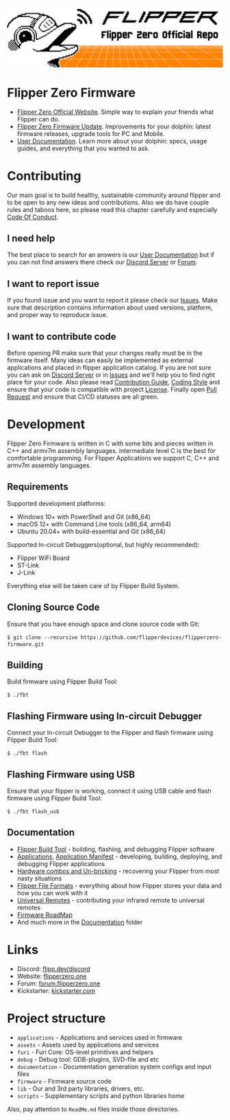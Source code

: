 <picture>
    <source media="(prefers-color-scheme: dark)" srcset="/.github/assets/dark_theme_banner.png">
    <source media="(prefers-color-scheme: light)" srcset="/.github/assets/light_theme_banner.png">
    <img
        alt="Shows an illustrated sun in light mode and a moon with stars in dark mode"
        src="/.github/assets/light_theme_banner.png">
</picture>

# Flipper Zero Firmware

- [Flipper Zero Official Website](https://flipperzero.one). Simple way to explain your friends what Flipper can do.
- [Flipper Zero Firmware Update](https://update.flipperzero.one). Improvements for your dolphin: latest firmware releases, upgrade tools for PC and Mobile.
- [User Documentation](https://docs.flipperzero.one). Learn more about your dolphin: specs, usage guides, and everything that you wanted to ask.

# Contributing

Our main goal is to build healthy, sustainable community around flipper and to be open to any new ideas and contributions. Also we do have couple rules and taboos here, so please read this chapter carefully and especially [Code Of Conduct](/CODE_OF_CONDUCT.md).

## I need help

The best place to search for an answers is our [User Documentation](https://docs.flipperzero.one) but if you can not find answers there check our [Discord Server](https://flipp.dev/discord) or [Forum](https://forum.flipperzero.one/).

## I want to report issue

If you found issue and you want to report it please check our [Issues](https://github.com/flipperdevices/flipperzero-firmware/issues). Make sure that description contains information about used versions, platform, and proper way to reproduce issue.

## I want to contribute code

Before opening PR make sure that your changes really must be in the firmware itself. Many ideas can easily be implemented as external applications and placed in flipper application catalog. If you are not sure you can ask on [Discord Server](https://flipp.dev/discord) or in [Issues](https://github.com/flipperdevices/flipperzero-firmware/issues) and we'll help you to find right place for your code. Also please read [Contribution Guide](/CONTRIBUTING.md), [Coding Style](/CODING_STYLE.md) and ensure that your code is compatible with project [License](/LICENSE). Finally open [Pull Request](https://github.com/flipperdevices/flipperzero-firmware/pulls) and ensure that CI/CD statuses are all green.

# Development

Flipper Zero Firmware is written in C with some bits and pieces written in C++ and armv7m assembly languages. intermediate level C is the best for comfortable programming. For Flipper Applications we support C, C++ and armv7m assembly languages.

## Requirements

Supported development platforms:

- Windows 10+ with PowerShell and Git (x86_64)
- macOS 12+ with Command Line tools (x86_64, arm64)
- Ubuntu 20.04+ with build-essential and Git (x86_64)

Supported In-circuit Debuggers(optional, but highly recommended):

- Flipper WiFi Board
- ST-Link
- J-Link

Everything else will be taken care of by Flipper Build System.

## Cloning Source Code

Ensure that you have enough space and clone source code with Git:

```shell
$ git clone --recursive https://github.com/flipperdevices/flipperzero-firmware.git
```

## Building

Build firmware using Flipper Build Tool:

```shell
$ ./fbt
```

## Flashing Firmware using In-circuit Debugger

Connect your In-circuit Debugger to the Flipper and flash firmware using Flipper Build Tool:

```shell
$ ./fbt flash
```

## Flashing Firmware using USB

Ensure that your flipper is working, connect it using USB cable and flash firmware using Flipper Build Tool:

```shell
$ ./fbt flash_usb
```

## Documentation

- [Flipper Build Tool](/documentation/fbt.md) - building, flashing, and debugging Flipper software
- [Applications](/documentation/AppsOnSDCard.md), [Application Manifest](/documentation/AppManifests.md) - developing, building, deploying, and debugging Flipper applications
- [Hardware combos and Un-bricking](/documentation/KeyCombo.md) - recovering your Flipper from most nasty situations
- [Flipper File Formats](/documentation/file_formats) - everything about how Flipper stores your data and how you can work with it
- [Universal Remotes](/documentation/UniversalRemotes.md) - contributing your infrared remote to universal remotes
- [Firmware RoadMap](/documentation/RoadMap.md)
- And much more in the [Documentation](/documentation) folder

# Links

- Discord: [flipp.dev/discord](https://flipp.dev/discord)
- Website: [flipperzero.one](https://flipperzero.one)
- Forum: [forum.flipperzero.one](https://forum.flipperzero.one/)
- Kickstarter: [kickstarter.com](https://www.kickstarter.com/projects/flipper-devices/flipper-zero-tamagochi-for-hackers)

# Project structure

- `applications`    - Applications and services used in firmware
- `assets`          - Assets used by applications and services
- `furi`            - Furi Core: OS-level primitives and helpers
- `debug`           - Debug tool: GDB-plugins, SVD-file and etc
- `documentation`   - Documentation generation system configs and input files
- `firmware`        - Firmware source code
- `lib`             - Our and 3rd party libraries, drivers, etc.
- `scripts`         - Supplementary scripts and python libraries home

Also, pay attention to `ReadMe.md` files inside those directories.
